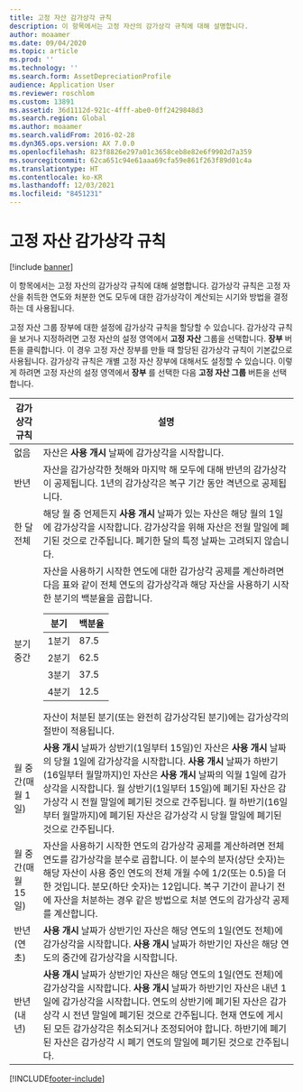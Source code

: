 ```yaml
---
title: 고정 자산 감가상각 규칙
description: 이 항목에서는 고정 자산의 감가상각 규칙에 대해 설명합니다.
author: moaamer
ms.date: 09/04/2020
ms.topic: article
ms.prod: ''
ms.technology: ''
ms.search.form: AssetDepreciationProfile
audience: Application User
ms.reviewer: roschlom
ms.custom: 13891
ms.assetid: 36d1112d-921c-4fff-abe0-0ff2429848d3
ms.search.region: Global
ms.author: moaamer
ms.search.validFrom: 2016-02-28
ms.dyn365.ops.version: AX 7.0.0
ms.openlocfilehash: 823f8826e297a01c3658ceb8e82e6f9902d7a359
ms.sourcegitcommit: 62ca651c94e61aaa69cfa59e861f263f89d01c4a
ms.translationtype: HT
ms.contentlocale: ko-KR
ms.lasthandoff: 12/03/2021
ms.locfileid: "8451231"
---
```

# <a name="fixed-asset-depreciation-conventions"></a>고정 자산 감가상각 규칙

[!include [banner](../includes/banner.md)]

이 항목에서는 고정 자산의 감가상각 규칙에 대해 설명합니다. 감가상각 규칙은 고정 자산을 취득한 연도와 처분한 연도 모두에 대한 감가상각이 계산되는 시기와 방법을 결정하는 데 사용됩니다.

고정 자산 그룹 장부에 대한 설정에 감가상각 규칙을 할당할 수 있습니다. 감가상각 규칙을 보거나 지정하려면 고정 자산의 설정 영역에서 **고정 자산** 그룹을 선택합니다. **장부** 버튼을 클릭합니다. 이 경우 고정 자산 장부를 만들 때 할당된 감가상각 규칙이 기본값으로 사용됩니다. 감가상각 규칙은 개별 고정 자산 장부에 대해서도 설정할 수 있습니다. 이렇게 하려면 고정 자산의 설정 영역에서 **장부** 를 선택한 다음 **고정 자산 그룹** 버튼을 선택합니다.

| 감가상각 규칙   | 설명 |
|---------------------------|-------------|
| 없음                      | 자산은 <strong>사용 개시</strong> 날짜에 감가상각을 시작합니다. |
| 반년                 | 자산을 감가상각한 첫해와 마지막 해 모두에 대해 반년의 감가상각이 공제됩니다. 1년의 감가상각은 복구 기간 동안 격년으로 공제됩니다. |
| 한 달 전체                | 해당 월 중 언제든지 <strong>사용 개시</strong> 날짜가 있는 자산은 해당 월의 1일에 감가상각을 시작합니다. 감가상각을 위해 자산은 전월 말일에 폐기된 것으로 간주됩니다. 폐기한 달의 특정 날짜는 고려되지 않습니다. |
| 분기 중간               | 자산을 사용하기 시작한 연도에 대한 감가상각 공제를 계산하려면 다음 표와 같이 전체 연도의 감가상각과 해당 자산을 사용하기 시작한 분기의 백분율을 곱합니다.<table><thead><tr><th>분기</th><th>백분율</th></tr></thead><tbody><tr><td>1분기</td><td>87.5</td></tr><tr><td>2분기</td><td>62.5</td></tr><tr><td>3분기</td><td>37.5</td></tr><tr><td>4분기</td><td>12.5</td></tr></tbody></table>자산이 처분된 분기(또는 완전히 감가상각된 분기)에는 감가상각의 절반이 적용됩니다. |
| 월 중간(매월 1일)  | <strong>사용 개시</strong> 날짜가 상반기(1일부터 15일)인 자산은 <strong>사용 개시</strong> 날짜의 당월 1일에 감가상각을 시작합니다. <strong>사용 개시</strong> 날짜가 하반기(16일부터 월말까지)인 자산은 <strong>사용 개시</strong> 날짜의 익월 1일에 감가상각을 시작합니다. 월 상반기(1일부터 15일)에 폐기된 자산은 감가상각 시 전월 말일에 폐기된 것으로 간주됩니다. 월 하반기(16일부터 월말까지)에 폐기된 자산은 감가상각 시 당월 말일에 폐기된 것으로 간주됩니다. |
| 월 중간(매월 15일) | 자산을 사용하기 시작한 연도의 감가상각 공제를 계산하려면 전체 연도를 감가상각을 분수로 곱합니다. 이 분수의 분자(상단 숫자)는 해당 자산이 사용 중인 연도의 전체 개월 수에 1/2(또는 0.5)을 더한 것입니다. 분모(하단 숫자)는 12입니다. 복구 기간이 끝나기 전에 자산을 처분하는 경우 같은 방법으로 처분 연도의 감가상각 공제를 계산합니다. |
| 반년(연초) | <strong>사용 개시</strong> 날짜가 상반기인 자산은 해당 연도의 1일(연도 전체)에 감가상각을 시작합니다. <strong>사용 개시</strong> 날짜가 하반기인 자산은 해당 연도의 중간에 감가상각을 시작합니다. |
| 반년(내년)     | <strong>사용 개시</strong> 날짜가 상반기인 자산은 해당 연도의 1일(연도 전체)에 감가상각을 시작합니다. <strong>사용 개시</strong> 날짜가 하반기인 자산은 내년 1일에 감가상각을 시작합니다. 연도의 상반기에 폐기된 자산은 감가상각 시 전년 말일에 폐기된 것으로 간주됩니다. 현재 연도에 게시된 모든 감가상각은 취소되거나 조정되어야 합니다. 하반기에 폐기된 자산은 감가상각 시 폐기 연도의 말일에 폐기된 것으로 간주됩니다. |


[!INCLUDE[footer-include](../../includes/footer-banner.md)]
